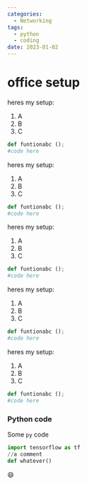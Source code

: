```yaml
---
categories:
  - Networking
tags:
  - python
  - coding
date: 2023-01-02
---
```


# office setup

heres my setup:

1. A
2. B
3. C

```py
def funtionabc ();
#code here
```


heres my setup:

1. A
2. B
3. C

```py
def funtionabc ();
#code here
```
<!-- more -->

heres my setup:

1. A
2. B
3. C

```py
def funtionabc ();
#code here
```

heres my setup:

1. A
2. B
3. C

```py
def funtionabc ();
#code here
```

heres my setup:

1. A
2. B
3. C

```py
def funtionabc ();
#code here
```

### Python code

Some `py` code

```py title="python code.py" linenums="1" hl_lines="1 3"
import tensorflow as tf
//a comment
def whatever()
```
:smile: